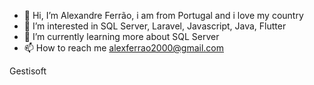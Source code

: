 - 👋 Hi, I’m Alexandre Ferrão, i am from Portugal and i love my country
- 👀 I’m interested in SQL Server, Laravel, Javascript, Java, Flutter
- 🌱 I’m currently learning more about SQL Server
- 📫 How to reach me alexferrao2000@gmail.com

<!---
GSAlexFerrao/GSAlexFerrao is a ✨ special ✨ repository because its `README.md` (this file) appears on your GitHub profile.
You can click the Preview link to take a look at your changes.
--->

Gestisoft
